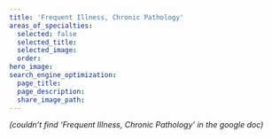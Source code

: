 ```yaml
---
title: 'Frequent Illness, Chronic Pathology'
areas_of_specialties:
  selected: false
  selected_title: 
  selected_image:
  order:
hero_image:
search_engine_optimization:
  page_title:
  page_description:
  share_image_path:
---
```


*(couldn’t find ‘Frequent Illness, Chronic Pathology’ in the google doc)*